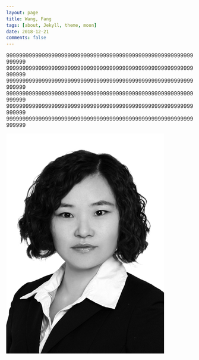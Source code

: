 ```yaml
---
layout: page
title: Wang, Fang
tags: [about, Jekyll, theme, moon]
date: 2018-12-21
comments: false
---
```


9999999999999999999999999999999999999999999999999999999999999999
9999999999999999999999999999999999999999999999999999999999999999
9999999999999999999999999999999999999999999999999999999999999999
9999999999999999999999999999999999999999999999999999999999999999
9999999999999999999999999999999999999999999999999999999999999999
9999999999999999999999999999999999999999999999999999999999999999

![图片测试](../assets/img/wf.jpg)
